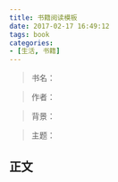 ```yaml
---
title: 书籍阅读模板
date: 2017-02-17 16:49:12
tags: book
categories:
- [生活, 书籍]
---
```


> 书名：

> 作者：

> 背景：

> 主题：


## 正文
